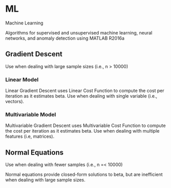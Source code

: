 # ML
Machine Learning

Algorithms for supervised and unsupervised machine learning, neural networks, and anomaly detection using MATLAB R2016a 

## Gradient Descent
Use when dealing with large sample sizes (i.e., n > 10000)

### Linear Model
Linear Gradient Descent uses Linear Cost Function to compute the cost per iteration as it estimates beta.  Use when dealing with single variable (i.e., vectors).

### Multivariable Model
Multivariable Gradient Descent uses Multivariable Cost Function to compute the cost per iteration as it estimates beta.  Use when dealing with multiple features (i.e, matrices).

## Normal Equations
Use when dealing with fewer samples (i.e., n =< 10000)

Normal equations provide closed-form solutions to beta, but are inefficient when dealing with large sample sizes.
